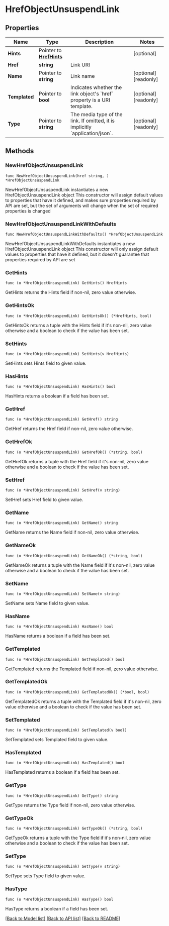 # HrefObjectUnsuspendLink

## Properties

Name | Type | Description | Notes
------------ | ------------- | ------------- | -------------
**Hints** | Pointer to [**HrefHints**](HrefHints.md) |  | [optional] 
**Href** | **string** | Link URI | 
**Name** | Pointer to **string** | Link name | [optional] [readonly] 
**Templated** | Pointer to **bool** | Indicates whether the link object&#39;s &#x60;href&#x60; property is a URI template. | [optional] [readonly] 
**Type** | Pointer to **string** | The media type of the link. If omitted, it is implicitly &#x60;application/json&#x60;. | [optional] [readonly] 

## Methods

### NewHrefObjectUnsuspendLink

`func NewHrefObjectUnsuspendLink(href string, ) *HrefObjectUnsuspendLink`

NewHrefObjectUnsuspendLink instantiates a new HrefObjectUnsuspendLink object
This constructor will assign default values to properties that have it defined,
and makes sure properties required by API are set, but the set of arguments
will change when the set of required properties is changed

### NewHrefObjectUnsuspendLinkWithDefaults

`func NewHrefObjectUnsuspendLinkWithDefaults() *HrefObjectUnsuspendLink`

NewHrefObjectUnsuspendLinkWithDefaults instantiates a new HrefObjectUnsuspendLink object
This constructor will only assign default values to properties that have it defined,
but it doesn't guarantee that properties required by API are set

### GetHints

`func (o *HrefObjectUnsuspendLink) GetHints() HrefHints`

GetHints returns the Hints field if non-nil, zero value otherwise.

### GetHintsOk

`func (o *HrefObjectUnsuspendLink) GetHintsOk() (*HrefHints, bool)`

GetHintsOk returns a tuple with the Hints field if it's non-nil, zero value otherwise
and a boolean to check if the value has been set.

### SetHints

`func (o *HrefObjectUnsuspendLink) SetHints(v HrefHints)`

SetHints sets Hints field to given value.

### HasHints

`func (o *HrefObjectUnsuspendLink) HasHints() bool`

HasHints returns a boolean if a field has been set.

### GetHref

`func (o *HrefObjectUnsuspendLink) GetHref() string`

GetHref returns the Href field if non-nil, zero value otherwise.

### GetHrefOk

`func (o *HrefObjectUnsuspendLink) GetHrefOk() (*string, bool)`

GetHrefOk returns a tuple with the Href field if it's non-nil, zero value otherwise
and a boolean to check if the value has been set.

### SetHref

`func (o *HrefObjectUnsuspendLink) SetHref(v string)`

SetHref sets Href field to given value.


### GetName

`func (o *HrefObjectUnsuspendLink) GetName() string`

GetName returns the Name field if non-nil, zero value otherwise.

### GetNameOk

`func (o *HrefObjectUnsuspendLink) GetNameOk() (*string, bool)`

GetNameOk returns a tuple with the Name field if it's non-nil, zero value otherwise
and a boolean to check if the value has been set.

### SetName

`func (o *HrefObjectUnsuspendLink) SetName(v string)`

SetName sets Name field to given value.

### HasName

`func (o *HrefObjectUnsuspendLink) HasName() bool`

HasName returns a boolean if a field has been set.

### GetTemplated

`func (o *HrefObjectUnsuspendLink) GetTemplated() bool`

GetTemplated returns the Templated field if non-nil, zero value otherwise.

### GetTemplatedOk

`func (o *HrefObjectUnsuspendLink) GetTemplatedOk() (*bool, bool)`

GetTemplatedOk returns a tuple with the Templated field if it's non-nil, zero value otherwise
and a boolean to check if the value has been set.

### SetTemplated

`func (o *HrefObjectUnsuspendLink) SetTemplated(v bool)`

SetTemplated sets Templated field to given value.

### HasTemplated

`func (o *HrefObjectUnsuspendLink) HasTemplated() bool`

HasTemplated returns a boolean if a field has been set.

### GetType

`func (o *HrefObjectUnsuspendLink) GetType() string`

GetType returns the Type field if non-nil, zero value otherwise.

### GetTypeOk

`func (o *HrefObjectUnsuspendLink) GetTypeOk() (*string, bool)`

GetTypeOk returns a tuple with the Type field if it's non-nil, zero value otherwise
and a boolean to check if the value has been set.

### SetType

`func (o *HrefObjectUnsuspendLink) SetType(v string)`

SetType sets Type field to given value.

### HasType

`func (o *HrefObjectUnsuspendLink) HasType() bool`

HasType returns a boolean if a field has been set.


[[Back to Model list]](../README.md#documentation-for-models) [[Back to API list]](../README.md#documentation-for-api-endpoints) [[Back to README]](../README.md)


